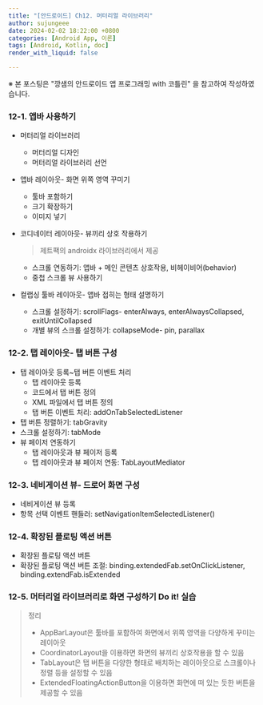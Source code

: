 ```yaml
---
title: "[안드로이드] Ch12. 머터리얼 라이브러리"
author: sujungeee
date: 2024-02-02 18:22:00 +0800
categories: [Android App, 이론]
tags: [Android, Kotlin, doc]
render_with_liquid: false

---
```




※ 본 포스팅은 "깡샘의 안드로이드 앱 프로그래밍 with 코틀린" 을 참고하여 작성하였습니다.



### 12-1. 앱바 사용하기

- 머터리얼 라이브러리

  - 머터리얼 디자인
  - 머터리얼 라이브러리 선언

- 앱바 레이아웃- 화면 위쪽 영역 꾸미기

  - 툴바 포함하기
  - 크기 확장하기
  - 이미지 넣기

- 코디네이터 레이아웃- 뷰끼리 상호 작용하기

  > 제트팩의 androidx 라이브러리에서 제공

  - 스크롤 연동하기: 앱바 + 메인 콘텐츠 상호작용, 비헤이비어(behavior)
  - 중첩 스크롤 뷰 사용하기

- 컬랩싱 툴바 레이아웃- 앱바 접히는 형태 설명하기

  - 스크롤 설정하기: scrollFlags- enterAlways, enterAlwaysCollapsed, exitUntilCollapsed
  - 개별 뷰의 스크롤 설정하기: collapseMode- pin, parallax

### 12-2. 탭 레이아웃- 탭 버튼 구성

- 탭 레이아웃 등록~탭 버튼 이벤트 처리
  - 탭 레이아웃 등록
  - 코드에서 탭 버튼 정의
  - XML 파일에서 탭 버튼 정의
  - 탭 버튼 이벤트 처리: addOnTabSelectedListener
- 탭 버튼 정렬하기: tabGravity
- 스크롤 설정하기: tabMode
- 뷰 페이저 연동하기
  - 탭 레이아웃과 뷰 페이저 등록
  - 탭 레이아웃과 뷰 페이저 연동: TabLayoutMediator

### 12-3. 네비게이션 뷰- 드로어 화면 구성

- 네비게이션 뷰 등록
- 항목 선택 이벤트 핸들러: setNavigationItemSelectedListener()

### 12-4. 확장된 플로팅 액션 버튼

- 확장된 플로팅 액션 버튼
- 확장된 플로팅 액션 버튼 조절: binding.extendedFab.setOnClickListener, binding.extendFab.isExtended

### 12-5. 머터리얼 라이브러리로 화면 구성하기 Do it! 실습

> 정리
>
> - AppBarLayout은 툴바를 포함하여 화면에서 위쪽 영역을 다양하게 꾸미는 레이아웃
> - CoordinatorLayout을 이용하면 화면의 뷰끼리 상호작용을 할 수 있음
> - TabLayout은 탭 버튼을 다양한 형태로 배치하는 레이아웃으로 스크롤이나 정렬 등을 설정할 수 있음
> - ExtendedFloatingActionButton을 이용하면 화면에 떠 있는 듯한 버튼을 제공할 수 있음
